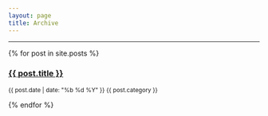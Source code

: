 ```yaml
---
layout: page
title: Archive
---
```

<hr>
<div class="posts">
    {% for post in site.posts %}    
        <h3><a href="{{ post.url }}">{{ post.title }}</a></h3>
        <p><small>{{ post.date | date: "%b %d %Y" }} {{ post.category }} <a href="http://erjjones.github.com{{ post.url }}#disqus_thread"></a></small></p>
    {% endfor %}
</div>